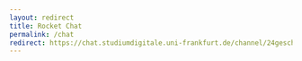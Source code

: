 ```yaml
---
layout: redirect
title: Rocket Chat
permalink: /chat
redirect: https://chat.studiumdigitale.uni-frankfurt.de/channel/24geschichte 
---
```

